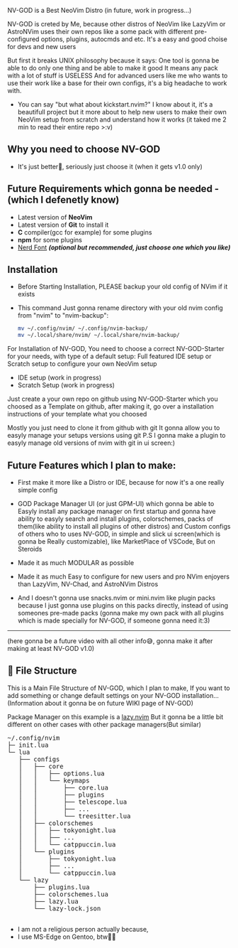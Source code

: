 NV-GOD is a Best NeoVim Distro (in future, work in progress...)

NV-GOD is creted by Me, because other distros of NeoVim like LazyVim or AstroNVim uses their own repos like a some pack with different pre-configured options, plugins, autocmds and etc. It's a easy and good choise for devs and new users

But  first it breaks UNIX philosophy because it says:
    One tool is gonna be able to do only one thing and be able to make it good
    It means any pack with a lot of stuff is USELESS
And for advanced users like me who wants to use their work like a base for their own configs, it's a big headache to work with.

- You can say "but what about kickstart.nvim?"
    I know about it, it's a beautifull project but it more about to help new users to make their own NeoVim setup from scratch and understand how it works
    (it taked me 2 min to read their entire repo >:v)

## Why you need to choose NV-GOD
- It's just better🗿, seriously just choose it
(when it gets v1.0 only)

## Future Requirements which gonna be needed - (which I defenetly know)
- Latest version of **NeoVim**
- Latest version of **Git** to install it
- **C** compiler(gcc for example) for some plugins
- **npm** for some plugins
- [Nerd Font](https://www.nerdfonts.com/) **_(optional but recommended, just choose one which you like)_**

## Installation

- Before Starting Installation, PLEASE backup your old config of NVim if it exists
- This command Just gonna rename directory with your old nvim config from "nvim" to "nvim-backup":

  ```sh
  mv ~/.config/nvim/ ~/.config/nvim-backup/
  mv ~/.local/share/nvim/ ~/.local/share/nvim-backup/
  ```

For Installation of NV-GOD, You need to choose a correct NV-GOD-Starter for your needs, with type of a default setup:
    Full featured IDE setup or
    Scratch setup to configure your own NeoVim setup

- IDE setup (work in progress)
- Scratch Setup (work in progress)

Just create a your own repo on github using NV-GOD-Starter which you choosed as a Template on github, after making it, go over a installation instructions of your template what you choosed

Mostly you just need to clone it from github with git
It gonna allow you to easyly manage your setups versions using git
    P.S I gonna make a plugin to easyly manage old versions of nvim with git in ui screen:)

## Future Features which I plan to make:

- First make it more like a Distro or IDE, because for now it's a one really simple config

- GOD Package Manager UI (or just GPM-UI) which gonna be able to Easyly install any package manager on first startup and gonna have ability to easyly search and install plugins, colorschemes, packs of them(like ability to install all plugins of other distros) and Custom configs of others who to uses NV-GOD, in simple and slick ui screen(which is gonna be Really customizable), like MarketPlace of VSCode, But on Steroids

- Made it as much MODULAR as possible

- Made it as much Easy to configure for new users and pro NVim enjoyers than LazyVim, NV-Chad, and AstroNVim Distros

- And I doesn't gonna use snacks.nvim or mini.nvim like plugin packs because I just gonna use plugins on this packs directly, instead of using someones pre-made packs (gonna make my own pack with all plugins which is made specially for NV-GOD, if someone gonna need it:3)

---

(here gonna be a future video with all other info😅, gonna make it after making at least NV-GOD v1.0)

## 📂 File Structure

This is a Main File Structure of NV-GOD, which I plan to make, If you want to add something or change default settings on your NV-GOD installation...
(Information about it gonna be on future WIKI page of NV-GOD)

Package Manager on this example is a [lazy.nvim](https://github.com/folke/lazy.nvim)
But it gonna be a little bit different on other cases with other package managers(But similar)

<pre>
~/.config/nvim
├─ init.lua
└─ lua
   ├── configs
   │   ├── core
   │   │   ├── options.lua
   │   │   └── keymaps
   │   │       ├── core.lua
   │   │       ├── plugins
   │   │       ├── telescope.lua
   │   │       ├── ...
   │   │       └── treesitter.lua
   │   ├── colorschemes
   │   │   ├── tokyonight.lua
   │   │   ├── ...
   │   │   └── catppuccin.lua
   │   └── plugins
   │       ├── tokyonight.lua
   │       ├── ...
   │       └── catppuccin.lua
   └── lazy
       ├── plugins.lua
       ├── colorschemes.lua
       ├── lazy.lua
       └── lazy-lock.json

</pre>

- I am not a religious person actually because,
- I use MS-Edge on Gentoo, btw🍷🗿
